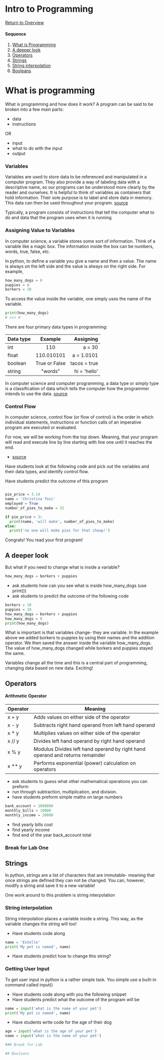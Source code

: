 # Intro to Programming

[Return to Overview](https://github.com/kyle1james/teacher_docs_coding_bootcamp/blob/master/README.md)

#### Sequence

1. [What is Programming](#what-is-programming)
2. [A deeper look](#a-deeper-look)
3. [Operators](#operators)
4. [Strings](#strings)
5. [String interpolation](#string-interpolation)
6. [Booleans](#returns-as-breakpoints)

# What is programming
What is programming and how does it work? A program can be said to be broken into a few main parts:

- data
- instructions

OR

- input
- what to do with the input
- output

### Variables
Variables are used to store data to be referenced and manipulated in a computer program. They also provide a way of labeling data with a descriptive name, so our programs can be understood more clearly by the reader and ourselves. It is helpful to think of variables as containers that hold information. Their sole purpose is to label and store data in memory. This data can then be used throughout your program. [source](https://launchschool.com/books/ruby/read/variables)

Typically, a program consists of instructions that tell the computer what to do and data that the program uses when it is running

### Assigning Value to Variables

In computer science, a variable stores some sort of information. Think of a variable like a magic box. The information inside the box can be numbers, words, true, false, etc.

In python, to define a variable you give a name and then a value. The name is always on the left side and the value is always on the right side. For example,

```python
how_many_dogs = 0
puppies = 8
borkers = 10

```
To access the value inside the variable, one simply uses the name of the variable.

```python
print(how_many_dogs)
# >>> 0
```
There are four primary data types in programming:

| Data type     | Example       | Assigning    |
| ------------- |:-------------:| ------------:|
| int           | 110           | a = 30       |
| float         | 110.010101    | a = 1.0101   |
| boolean       | True or False | tacos = true |
| string        | "words"       | hi = 'hello' |

In computer science and computer programming, a data type or simply type is a classification of data which tells the computer how the programmer intends to use the data. [source](https://en.wikipedia.org/wiki/Data_type)

### Control Flow

In computer science, control flow (or flow of control) is the order in which individual statements, instructions or function calls of an imperative program are executed or evaluated.

For now, we will be working from the top down. Meaning, that your program will read and execute line by line starting with line one until it reaches the end.

- [source](https://en.wikipedia.org/wiki/Control_flow)


Have students look at the following code and pick out the variables and their data types, and identify control flow.

Have students predict the outcome of this program

```python

pie_price = 3.14
name = 'Christina Tosi'
employed = True
number_of_pies_to_make = 32

if pie_price > 3:
  print(name, 'will make', number_of_pies_to_make)
else:
  print('no one will make pies for that cheap!')

```
Congrats! You read your first program!

## A deeper look

But what if you need to change what is inside a variable?

```python
how_many_dogs = borkers + puppies
```
- ask students how can you see what is inside how_many_dogs (use print())
- ask students to predict the outcome of the following code

```python
borkers = 10
puppies = 10
how_many_dogs = borkers + puppies
how_many_dogs = 0
print(how_many_dogs)
```

What is important is that variables change- they are variable. In the example above we added borkers to puppies by using their names and the addition operator. We then saved the answer inside the variable how_many_dogs. The value of how_many_dogs changed while borkers and puppies stayed the same.

Variables change all the time and this is a central part of programming, changing data based on new data. Exciting!


## Operators

#### Arithmetic Operator

Operator     | Meaning
------------ | ------------
x + y  | Adds values on either side of the operator
x - y  | Subtracts right hand operand from left hand operand
x * y  | Multiplies values on either side of the operator
x // y | Divides left hand operand by right hand operand
x % y  | Modulus Divides left hand operand by right hand operand and returns remainder
x ** y | Performs exponential (power) calculation on operators


- ask students to guess what other mathematical operations you can preform
- run through subtraction, multiplication, and division.
- have students preform simple maths on large numbers

```python
bank_account = 1000000
monthly_bills = 10000
monthly_income = 20000
```
- find yearly bills cost
- find yearly income
- find end of the year back_account total

### Break for Lab One

## Strings
In python, strings are a list of characters that are immutable- meaning that once strings are defined they can not be changed. You can, however, modify a string and save it to a new variable!

One work around to this problem is string interpolation

### String interpolation
String interpolation places a variable inside a string. This way, as the variable changes the string will too!

- Have students code along

```python
name = 'Estelle'
print('My pet is named', name)
```

- Have students predict how to change this string?


### Getting User Input
To get user input in python is a rather simple task. You simple use a built-in command called input()

- Have students code along with you the following snippet
- Have students predict what the outcome of the program will be

```python
name = input('what is the name of your pet')
print('My pet is named', name)
```

- Have students write code for the age of their dog

```python
age = input('what is the age of your pet')
name = input('what is the name of your pet')

### Break for Lab

## Booleans
